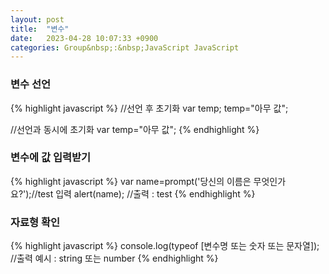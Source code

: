 ```yaml
---
layout: post
title:  "변수"
date:   2023-04-28 10:07:33 +0900
categories: Group&nbsp;:&nbsp;JavaScript JavaScript
---
```


### 변수 선언
{% highlight javascript %}
 //선언 후 초기화
var temp;
temp="아무 값";

//선언과 동시에 초기화
var temp="아무 값";
{% endhighlight %}

### 변수에 값 입력받기
{% highlight javascript %}
var name=prompt('당신의 이름은 무엇인가요?');//test 입력
alert(name);    //출력 : test
{% endhighlight %}

### 자료형 확인
{% highlight javascript %}
console.log(typeof [변수명 또는 숫자 또는 문자열]); //출력 예시 : string 또는 number
{% endhighlight %}